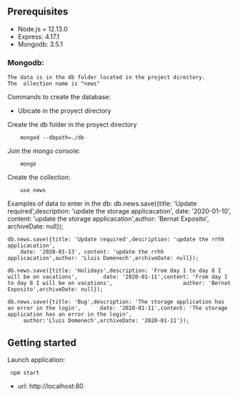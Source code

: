 

## Prerequisites


* Node.js = 12.13.0
* Express: 4.17.1
* Mongodb: 3.5.1

### Mongodb:
    The data is in the db folder located in the project directory.
    The  ollection name is "news"

Commands to create the database:

 - Ubicate in the proyect directory

Create the db folder in the proyect directory
```
    mongod --dbpath=./db
```

Join the mongo console:
```
    mongo
```

Create the collection:
```
    use news
```

Examples of data to enter in the db:
    db.news.save({title: 'Update required',description: 'update the storage applicacation',
        date: '2020-01-10', content: 'update the storage applicacation',author: 'Bernat Exposito', archiveDate: null});

    db.news.save({title: 'Update required',description: 'update the rrhh applicacation',
        date: '2020-01-13', content: 'update the rrhh applicacation',author: 'Lluis Domenech',archiveDate: null});

    db.news.save({title: 'Holidays',description: 'From day 1 to day 8 I will be on vacations',        date: '2020-01-11',content: 'From day 1 to day 8 I will be on vacations',                      author: 'Bernat Exposito',archiveDate: null});

    db.news.save({title: 'Bug',description: 'The storage application has an error in the login',      date: '2020-01-11',content: 'The storage application has an error in the login',
         author:'Lluis Domenech',archiveDate: '2020-01-11'});

## Getting started

Launch application:
```
 npm start
 ```

* url: http://localhost:80
